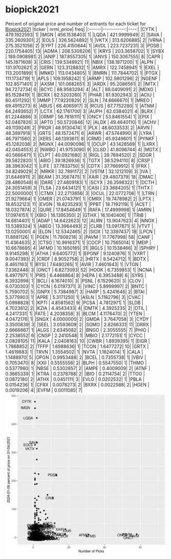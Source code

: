 # biopick2021
Percent of original price and number of entrants for each ticket for [Biopick2021](https://twitter.com/hashtag/Biopick2021)
|ticker |  nrml_price| freq|
|:------|-----------:|----:|
|CYTK   | 479.1922593|    1|
|IMGN   | 456.1538403|    1|
|LQDA   | 421.9999949|    2|
|SAVA   | 335.2609301|    2|
|EOLS   | 326.5624892|    1|
|VKTX   | 313.6206885|    2|
|VRNA   | 275.3521056|    2|
|EYPT   | 226.4150844|    1|
|AVDL   | 223.7237231|    3|
|PDSB   | 220.1754405|   13|
|ADMA   | 208.5308206|    1|
|KRYS   | 203.3658702|    1|
|SYBX   | 189.0908981|    2|
|ANIP   | 187.8557305|    1|
|ANVS   | 150.3067555|    8|
|CAPR   | 145.1871608|    3|
|CRIS   | 139.5348921|   11|
|NBIX   | 138.1871200|    1|
|ALPN   | 131.9702621|    2|
|GERN   | 123.3128832|    1|
|AMRX   | 122.7458941|    1|
|EXEL   | 113.2001899|    1|
|MNKD   | 113.0434805|    1|
|BMRN   | 111.7844702|    1|
|PTGX   | 111.1734719|    1|
|APLS   | 109.1958242|    1|
|ARMP   | 102.9801296|    2|
|NGENF  | 102.8571401|    2|
|AXSM   | 101.0682651|    3|
|ARDX   |  95.2086561|    2|
|IMTX   |  94.7272734|    6|
|BCYC   |  88.9583294|    4|
|ALT    |  88.0409091|    2|
|MDXG   |  85.1528419|    1|
|BCRX   |  82.5203260|    7|
|PHAR   |  81.9302943|    2|
|ACIU   |  80.4511292|    1|
|IMMP   |  77.9220829|    2|
|SLN    |  74.6666670|    1|
|MREO   |  69.4915273|    8|
|ABUS   |  68.4065917|    3|
|RCUS   |  67.7752280|    1|
|ATNM   |  64.2493652|    7|
|LCTX   |  62.1761700|    3|
|AUPH   |  62.0384021|    4|
|BLRX   |  61.2244886|    3|
|ORMP   |  56.7816111|    1|
|ONCY   |  53.8461554|    1|
|EPIX   |  52.0467826|    3|
|APTO   |  50.5720846|   12|
|ALDX   |  49.4640110|    1|
|ACHV   |  49.1139249|    2|
|PRQR   |  48.9130474|    1|
|PLX    |  48.6033533|    2|
|ARVN   |  48.3897918|    1|
|GRTS   |  48.1572471|    6|
|ARWR   |  47.5744990|    8|
|LYRA   |  46.7971560|    2|
|XERS   |  46.1393611|    8|
|CRMD   |  45.9349601|    1|
|PYNKF  |  45.1282038|    2|
|MGNX   |  44.0090096|    1|
|OCUP   |  43.1428569|    1|
|LXRX   |  42.0454553|    2|
|NWBO   |  41.9753090|    9|
|CLSD   |  41.8096744|    4|
|MGTX   |  40.5666471|    1|
|CLPT   |  40.0921680|    3|
|RIGL   |  39.7694520|    2|
|SDGR   |  39.5822820|    1|
|ABIO   |  39.1826936|    1|
|TGTX   |  38.5294110|    8|
|CRSP   |  38.3963042|    1|
|LIFE   |  37.7833750|    5|
|CDTX   |  37.7669912|    1|
|IFRX   |  34.8249029|    2|
|MRKR   |  32.7891172|    2|
|VSTM   |  32.1212109|    3|
|IVA    |  31.6446911|    2|
|BEAM   |  31.3567475|    1|
|XAIR   |  29.4807379|   18|
|DMAC   |  28.4860548|    6|
|DARE   |  27.4809183|    1|
|SCYX   |  26.3598322|    1|
|DCTH   |  24.3051459|    3|
|TLSA   |  23.6434121|    1|
|CASI   |  23.3684205|    1|
|THTX   |  22.5000000|    1|
|CTMX   |  22.2713856|    3|
|OCUL   |  22.0772706|    1|
|LTRN   |  21.9279664|    1|
|OMER   |  21.0743791|    1|
|CMRX   |  19.7478982|    2|
|LPTX   |  18.8532123|   11|
|EVGN   |  18.8235293|    1|
|PPBT   |  18.7192119|    1|
|ACET   |  18.0327874|    2|
|QURE   |  17.8454849|    1|
|RAFA   |  17.4999998|    1|
|AMRN   |  17.0974151|    1|
|XBIO   |  16.1395350|    2|
|GTHX   |  16.1040406|    1|
|TRIB   |  14.6814401|    1|
|ADAP   |  14.6422623|   12|
|ALRN   |  13.9047623|    4|
|NNOX   |  13.5389324|    1|
|ABEO   |  13.3964493|    2|
|CLRB   |  13.0917871|    5|
|VTVT   |  13.0250001|    4|
|ELDN   |  12.5342465|    2|
|SIOX   |  12.3397437|   18|
|LPCN   |  11.8881126|    1|
|PGEN   |  11.7808218|    3|
|PAVM   |  11.7767998|   58|
|CANF   |  11.4364635|    2|
|CTSO   |  10.9916371|    1|
|COCP   |  10.7565014|    1|
|MEIP   |  10.6678695|    4|
|AFMD   |  10.1650165|   31|
|RGLS   |  10.1538466|    3|
|SPHRY  |   9.9145298|    1|
|ATHA   |   9.6405772|    1|
|EPGNF  |   9.1240876|    1|
|VXRT   |   9.0047393|    2|
|CRDF   |   8.9052758|    2|
|HRTX   |   8.5424712|    1|
|BDTX   |   8.4651163|    1|
|BYSI   |   7.6480265|    1|
|AVIR   |   7.4601643|    1|
|VTGN   |   7.3362448|    3|
|ONCT   |   6.8273093|   52|
|HOOK   |   6.7359853|    1|
|NCNA   |   6.4977971|    1|
|PIRS   |   6.4468864|    8|
|HEPA   |   6.3953488|    6|
|SYRS   |   6.3932898|    1|
|BCLI   |   6.1674010|    3|
|PSNL   |   6.1529620|    3|
|CLOV   |   6.0730303|    1|
|CYCN   |   6.0197371|    3|
|VINC   |   5.8999997|    2|
|BNTC   |   5.7590702|    5|
|GNPX   |   5.7384987|    3|
|HARP   |   5.4241646|    2|
|BTAI   |   5.3779903|    1|
|APRE   |   5.3171250|    1|
|ASLN   |   5.1182796|    3|
|CVAC   |   5.0998828|    1|
|KPTI   |   4.8581562|    9|
|PCSA   |   4.7812971|    1|
|SLDB   |   4.7023812|    2|
|KZIA   |   4.4543433|    4|
|DMTK   |   4.3925235|    2|
|DTIL   |   4.2417331|    1|
|FATE   |   4.2038358|    3|
|BLCM   |   4.1176470|    2|
|YTEN   |   4.0472176|    1|
|SNGX   |   4.0000000|    2|
|GMDA   |   3.7647058|    3|
|CYDY   |   3.3500839|    3|
|SEEL   |   3.0593609|    2|
|SGMO   |   2.8266331|   11|
|DRRX   |   2.6666667|    1|
|ALGS   |   2.6345082|    2|
|BNGO   |   2.3055555|    7|
|PHIO   |   2.2538552|    6|
|CNSP   |   2.2410548|    1|
|MBIO   |   2.1772151|    1|
|CYCC   |   2.0828105|   11|
|KALA   |   2.0408163|   10|
|CWBR   |   1.8939395|    1|
|EIGR   |   1.7868852|    2|
|TFFP   |   1.6988636|    1|
|TCON   |   1.6477272|   10|
|GRTX   |   1.4619883|    1|
|TRVN   |   1.3554502|    1|
|NVTA   |   1.1824014|    1|
|CALA   |   1.1488970|    5|
|OPGN   |   0.9953488|    2|
|BCEL   |   0.7355738|    1|
|VBIV   |   0.7053470|    8|
|XXII   |   0.5555556|    2|
|BLPH   |   0.5547550|    1|
|THMO   |   0.5377980|    1|
|NBSE   |   0.5302857|    2|
|AMPE   |   0.4009009|    2|
|ATNF   |   0.3665339|    1|
|KTRA   |   0.2378788|    2|
|IBIO   |   0.2114754|    2|
|TTOO   |   0.0872180|    2|
|ATHX   |   0.0451111|    3|
|EVLO   |   0.0202532|    1|
|PBLA   |   0.0154236|    1|
|CFRX   |   0.0078273|    2|
|BXRX   |   0.0022588|    2|
|HGEN   |   0.0019206|    4|
|EVFM   |   0.0011085|    7|
![retvspicks](biopicks.png?raw=true)
